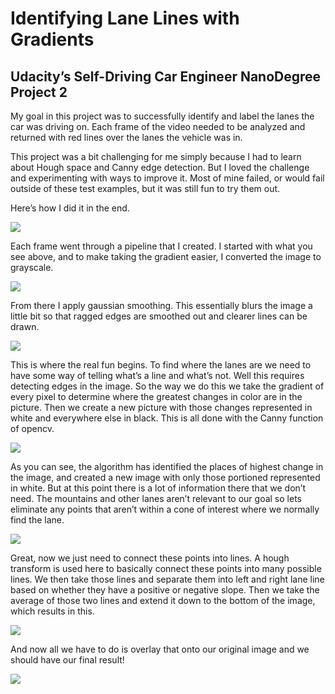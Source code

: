 # Identifying Lane Lines with Gradients
## Udacity’s Self-Driving Car Engineer NanoDegree Project 2

My goal in this project was to successfully identify and label the lanes the car was driving on. 
Each frame of the video needed to be analyzed and returned with red lines over the lanes the vehicle was in.

This project was a bit challenging for me simply because I had to learn about Hough space and Canny edge detection. 
But I loved the challenge and experimenting with ways to improve it. Most of mine failed, or would fail outside of these test examples, but it was still fun to try them out.

Here’s how I did it in the end.

![](https://cdn-images-1.medium.com/max/1320/1*XmYrsc6SBBr68EgpPK-Z4A.png)

Each frame went through a pipeline that I created. 
I started with what you see above, and to make taking the gradient easier, I converted the image to grayscale.

![](https://cdn-images-1.medium.com/max/1320/1*jA4S53yhKWJa9xQHBxrkUA.png)

From there I apply gaussian smoothing. 
This essentially blurs the image a little bit so that ragged edges are smoothed out and clearer lines can be drawn.

![](https://cdn-images-1.medium.com/max/1320/1*W7Gm2QWXg6UkHcmKEZybRg.png)

This is where the real fun begins. To find where the lanes are we need to have some way of telling what’s a line and what’s not. 
Well this requires detecting edges in the image. So the way we do this we take the gradient of every pixel to determine where the greatest changes in color are in the picture. 
Then we create a new picture with those changes represented in white and everywhere else in black. 
This is all done with the Canny function of opencv.

![](https://cdn-images-1.medium.com/max/1320/1*38OpRdrkmPfpvXCxcTKTsw.png)

As you can see, the algorithm has identified the places of highest change in the image, and created a new image with only those portioned represented in white. 
But at this point there is a lot of information there that we don’t need. 
The mountains and other lanes aren’t relevant to our goal so lets eliminate any points that aren’t within a cone of interest where we normally find the lane.

![](https://cdn-images-1.medium.com/max/1320/1*Arn-y_JXElQxUdVUcB3kmg.png)

Great, now we just need to connect these points into lines. 
A hough transform is used here to basically connect these points into many possible lines. 
We then take those lines and separate them into left and right lane line based on whether they have a positive or negative slope. 
Then we take the average of those two lines and extend it down to the bottom of the image, which results in this.

![](https://cdn-images-1.medium.com/max/1320/1*5-zYRPXOYnoMBfgi3bgHqg.png)

And now all we have to do is overlay that onto our original image and we should have our final result!

![](https://cdn-images-1.medium.com/max/1320/1*N_XqVDkLrf1Lp--m22TGsw.png)
